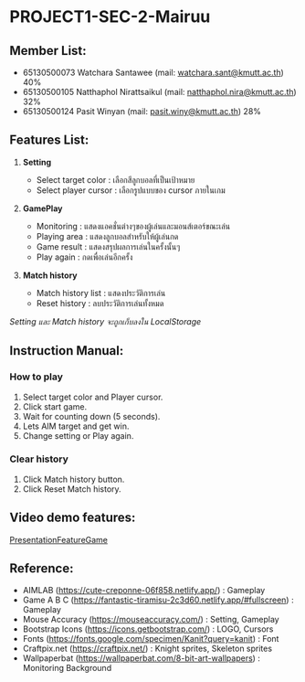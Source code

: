 # PROJECT1-SEC-2-Mairuu

## Member List:

- 65130500073 Watchara Santawee (mail: watchara.sant@kmutt.ac.th) 40%
- 65130500105 Natthaphol Nirattsaikul (mail: natthaphol.nira@kmutt.ac.th) 32%
- 65130500124 Pasit  Winyan (mail: pasit.winy@kmutt.ac.th) 28%

## Features List:

1. **Setting**
   - Select target color : เลือกสีลูกบอลที่เป็นเป้าหมาย
   - Select player cursor : เลือกรูปแบบของ cursor ภายในเกม
  
2. **GamePlay**
   - Monitoring : แสดงแอคชั่นต่างๆของผู้เล่นและมอนส์เตอร์ขณะเล่น
   - Playing area : แสดงลูกบอลสำหรับให้ผู้เล่นกด
   - Game result : แสดงสรุปผลการเล่นในครั้งนั้นๆ
   - Play again : กดเพื่อเล่นอีกครั้ง
  
3. **Match history**
   - Match history list : แสดงประวัติการเล่น
   - Reset history : ลบประวัติการเล่นทั้งหมด

*Setting และ Match history จะถูกเก็บลงใน LocalStorage*

## Instruction Manual:

### How to play
1. Select target color and Player cursor.
2. Click start game.
3. Wait for counting down (5 seconds).
4. Lets AIM target and get win.
5. Change setting or Play again.
   
### Clear history
1. Click Match history button.
2. Click Reset Match history.

## Video demo features:

[PresentationFeatureGame](https://drive.google.com/file/d/1IMtLW2KtYJI6USXcsdsJZx_RerqxtEsY/view)

## Reference:

- AIMLAB (https://cute-creponne-06f858.netlify.app/) : Gameplay
- Game A B C (https://fantastic-tiramisu-2c3d60.netlify.app/#fullscreen) : Gameplay
- Mouse Accuracy (https://mouseaccuracy.com/) : Setting, Gameplay
- Bootstrap Icons (https://icons.getbootstrap.com/) : LOGO, Cursors
- Fonts (https://fonts.google.com/specimen/Kanit?query=kanit) : Font
- Craftpix.net (https://craftpix.net/) : Knight sprites, Skeleton sprites
- Wallpaperbat (https://wallpaperbat.com/8-bit-art-wallpapers) : Monitoring Background

  
